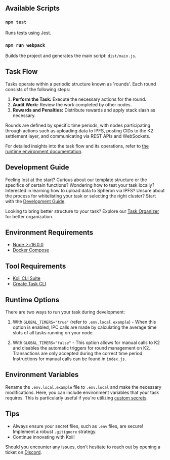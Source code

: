 ## Available Scripts

### `npm test`
Runs tests using Jest.

### `npm run webpack`
Builds the project and generates the main script: `dist/main.js`.

## Task Flow
Tasks operate within a periodic structure known as 'rounds'. Each round consists of the following steps:

1. **Perform the Task:** Execute the necessary actions for the round.
2. **Audit Work:** Review the work completed by other nodes.
3. **Rewards and Penalties:** Distribute rewards and apply stack slash as necessary.

Rounds are defined by specific time periods, with nodes participating through actions such as uploading data to IPFS, posting CIDs to the K2 settlement layer, and communicating via REST APIs and WebSockets.

For detailed insights into the task flow and its operations, refer to [the runtime environment documentation](https://docs.koii.network/develop/microservices-and-tasks/what-are-tasks/gradual-consensus#why-is-it-gradual).


## Development Guide

Feeling lost at the start? Curious about our template structure or the specifics of certain functions? Wondering how to test your task locally? Interested in learning how to upload data to Spheron via IPFS? Unsure about the process for whitelisting your task or selecting the right cluster? Start with the [Development Guide](https://docs.koii.network/develop/write-a-koii-task/task-development-guide/).

Looking to bring better structure to your task? Explore our [Task Organizer](https://www.figma.com/community/file/1220194939977550205/Task-Outline) for better organization.

## Environment Requirements

- [Node >=16.0.0](https://nodejs.org)
- [Docker Compose](https://docs.docker.com/get-started/08_using_compose/)

## Tool Requirements
- [Koii CLI Suite](https://docs.koii.network/develop/command-line-tool/koii-cli/install-cli)
- [Create Task CLI](https://docs.koii.network/develop/command-line-tool/create-task-cli/install)

## Runtime Options

There are two ways to run your task during development:

1. With `GLOBAL_TIMERS="true"` (refer to `.env.local.example`) - When this option is enabled, IPC calls are made by calculating the average time slots of all tasks running on your node.

2. With `GLOBAL_TIMERS="false"` - This option allows for manual calls to K2 and disables the automatic triggers for round management on K2. Transactions are only accepted during the correct time period. Instructions for manual calls can be found in `index.js`.

## Environment Variables

Rename the `.env.local.example` file to `.env.local` and make the necessary modifications. Here, you can include environment variables that your task requires. This is particularly useful if you're utilizing [custom secrets](https://docs.koii.network/develop/write-a-koii-task/task-development-kit-tdk/using-the-task-namespace/keys-and-secrets).

## Tips

- Always ensure your secret files, such as `.env` files, are secure! Implement a robust `.gitignore` strategy.
- Continue innovating with Koii!

Should you encounter any issues, don't hesitate to reach out by opening a ticket on [Discord](https://discord.gg/koii-network).

